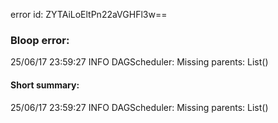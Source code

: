 error id: ZYTAiLoEltPn22aVGHFl3w==
### Bloop error:

25/06/17 23:59:27 INFO DAGScheduler: Missing parents: List()
#### Short summary: 

25/06/17 23:59:27 INFO DAGScheduler: Missing parents: List()
